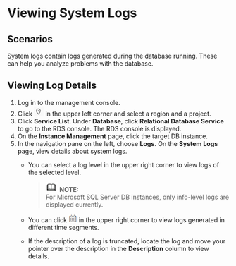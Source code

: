 # Viewing System Logs<a name="en-us_topic_0053089729"></a>

## **Scenarios**<a name="section6007836417918"></a>

System logs contain logs generated during the database running. These can help you analyze problems with the database.

## Viewing Log Details<a name="section19620828105216"></a>

1.  Log in to the management console.
2.  Click  ![](figures/region.png)  in the upper left corner and select a region and a project.
3.  Click  **Service List**. Under  **Database**, click  **Relational Database Service**  to go to the RDS console. The RDS console is displayed.
4.  On the  **Instance Management**  page, click the target DB instance.
5.  In the navigation pane on the left, choose  **Logs**. On the  **System Logs**  page, view details about system logs.
    -   You can select a log level in the upper right corner to view logs of the selected level.

        >![](public_sys-resources/icon-note.gif) **NOTE:**   
        >For Microsoft SQL Server DB instances, only info-level logs are displayed currently.  

    -   You can click  ![](figures/time.png)  in the upper right corner to view logs generated in different time segments.
    -   If the description of a log is truncated, locate the log and move your pointer over the description in the  **Description**  column to view details.



